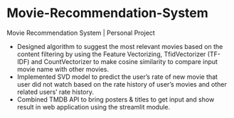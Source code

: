 # Movie-Recommendation-System
Movie Recommendation System | Personal Project


- Designed algorithm to suggest the most relevant movies based on the content filtering by using the Feature Vectorizing,
TfidVectorizer (TF-IDF) and CountVectorizer to make cosine similarity to compare input movie name with other movies.
- Implemented SVD model to predict the user’s rate of new movie that user did not watch based on the rate history of
user’s movies and other related users’ rate history.
- Combined TMDB API to bring posters & titles to get input and show result in web application using the streamlit module.


